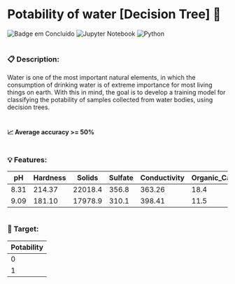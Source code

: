 # Potability of water [Decision Tree] 🌲

![Badge em Concluído](http://img.shields.io/static/v1?label=STATUS&message=Concluído%20&color=GREEN&style=for-the-badge)
![Jupyter Notebook](https://img.shields.io/badge/jupyter-%23FA0F00.svg?style=for-the-badge&logo=jupyter&logoColor=white)
![Python](https://img.shields.io/badge/Python-3776AB?style=for-the-badge&logo=python&logoColor=white)

# <h3> 📋 Description: </h3>
  Water is one of the most important natural elements, in which the consumption of drinking water is of extreme importance for most living things on earth. 
With this in mind, the goal is to develop a training model for classifying the potability of samples collected from water bodies, using decision trees.
# <h4> 📈  Average accuracy >= 50% </h4>

# <h3> 💡 Features: </h3>
|pH   |Hardness|Solids |Sulfate |Conductivity|Organic_Carbon|Trihalomethanes|Turbidity|
|-----|--------|-------|--------|------------|--------------|---------------|---------|
|8.31 |214.37  |22018.4|356.8   |363.26      |18.4          |100.34         |4.62     |
|9.09 |181.10  |17978.9|310.1   |398.41      |11.5          |31.99          |4.07     |


# <h3> 🎯 Target: </h3>
|Potability|
|----------|
| 0        |
| 1        |





